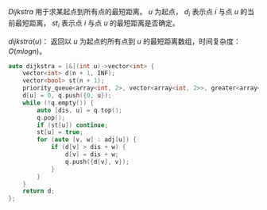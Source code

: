 $Dijkstra$ 用于求某起点到所有点的最短距离。 $u$ 为起点， $d_i$ 表示点 $i$ 与点 $u$ 的当前最短距离， $st_i$ 表示点 $i$ 与点 $u$ 的最短距离是否确定。

$dijkstra(u)$： 返回以 $u$ 为起点的所有点到 $u$ 的最短距离数组，时间复杂度： $O(mlogn)$。

```c++
auto dijkstra = [&](int u)->vector<int> {
    vector<int> d(n + 1, INF);
    vector<bool> st(n + 1);
    priority_queue<array<int, 2>, vector<array<int, 2>>, greater<array<int, 2>>> q; 
    d[u] = 0, q.push({0, u});
    while (!q.empty()) {
        auto [dis, u] = q.top(); 
        q.pop();
        if (st[u]) continue;
        st[u] = true;
        for (auto [v, w] : adj[u]) {
            if (d[v] > dis + w) {
                d[v] = dis + w;
                q.push({d[v], v});
            }
        }
    }
    return d;
};
```
